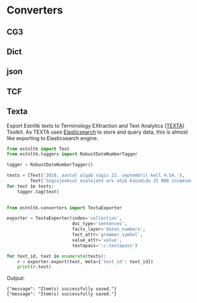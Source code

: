 # Converters

## CG3

## Dict

## json

## TCF

## Texta
Export Estnltk texts to Terminology EXtraction and Text Analytics ([TEXTA](https://github.com/texta-tk/texta)) Toolkit.
As TEXTA uses [Elasticsearch](https://www.elastic.co/products/elasticsearch) to store and query data, this is almost like exporting to Elasticsearch engine.

```python
from estnltk import Text
from estnltk.taggers import RobustDateNumberTagger

tagger = RobustDateNumberTagger()

texts = [Text('2018. aastal algab sügis 23. septembril kell 4:54.'),
         Text('Sügisjooksul osalejate arv võib küündida 25 000 inimeseni.')]
for text in texts:
    tagger.tag(text)

    
from estnltk.converters import TextaExporter

exporter = TextaExporter(index='collection',
                         doc_type='sentences',
                         facts_layer='dates_numbers',
                         fact_attr='grammar_symbol',
                         value_attr='value',
                         textapass='~/.textapass')

for text_id, text in enumerate(texts):
    r = exporter.export(text, meta={'text_id': text_id})
    print(r.text)
```
Output:
```
{"message": "Item(s) successfully saved."}
{"message": "Item(s) successfully saved."}

```
